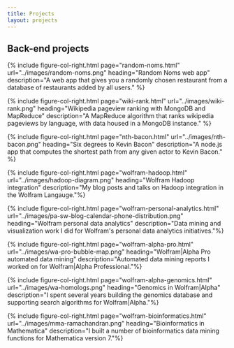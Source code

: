 ```yaml
---
title: Projects
layout: projects
---
```


## Back-end projects

{% include figure-col-right.html page="random-noms.html" url="../images/random-noms.png" heading="Random Noms web app" description="A web app that gives you a randomly chosen restaurant from a database of restaurants added by all users." %}

{% include figure-col-right.html page="wiki-rank.html" url="../images/wiki-rank.png" heading="Wikipedia pageview ranking with MongoDB and MapReduce" description="A MapReduce algorithm that ranks wikipedia pageviews by language, with data housed in a MongoDB instance." %}

{% include figure-col-right.html page="nth-bacon.html" url="../images/nth-bacon.png" heading="Six degrees to Kevin Bacon" description="A node.js app that computes the shortest path from any given actor to Kevin Bacon." %}

{% include figure-col-right.html page="wolfram-hadoop.html" url="../images/hadoop-diagram.png" heading="Wolfram Hadoop integration" description="My blog posts and talks on Hadoop integration in the Wolfram Langauge."%}

{% include figure-col-right.html page="wolfram-personal-analytics.html" url="../images/pa-sw-blog-calendar-phone-distribution.png" heading="Wolfram personal data analytics" description="Data mining and visualization work I did for Wolfram's personal data analytics initiatives."%}

{% include figure-col-right.html page="wolfram-alpha-pro.html" url="../images/wa-pro-bubble-map.png" heading="Wolfram|Alpha Pro automated data mining" description="Automated data mining reports I worked on for Wolfram|Alpha Professional."%}

{% include figure-col-right.html page="wolfram-alpha-genomics.html" url="../images/wa-homologs.png" heading="Genomics in Wolfram|Alpha" description="I spent several years building the genomics database and supporting search algorithms for Wolfram|Alpha."%}

{% include figure-col-right.html page="wolfram-bioinformatics.html" url="../images/mma-ramachandran.png" heading="Bioinformatics in Mathematica" description="I built a number of bioinformatics data mining functions for Mathematica version 7."%}

